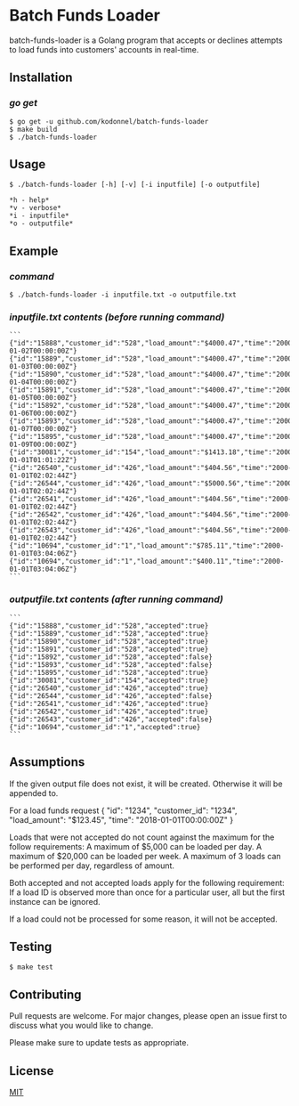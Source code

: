 # Batch Funds Loader

batch-funds-loader is a Golang program that accepts or declines attempts to load funds into customers' accounts in real-time.

## Installation

### *go get*

    $ go get -u github.com/kodonnel/batch-funds-loader
    $ make build
    $ ./batch-funds-loader

## Usage

    $ ./batch-funds-loader [-h] [-v] [-i inputfile] [-o outputfile] 

    *h - help*
    *v - verbose*
    *i - inputfile*
    *o - outputfile*

## Example

### *command*

    $ ./batch-funds-loader -i inputfile.txt -o outputfile.txt

### *inputfile.txt contents (before running command)*

    ```
    {"id":"15888","customer_id":"528","load_amount":"$4000.47","time":"2000-01-02T00:00:00Z"}
    {"id":"15889","customer_id":"528","load_amount":"$4000.47","time":"2000-01-03T00:00:00Z"}
    {"id":"15890","customer_id":"528","load_amount":"$4000.47","time":"2000-01-04T00:00:00Z"}
    {"id":"15891","customer_id":"528","load_amount":"$4000.47","time":"2000-01-05T00:00:00Z"}
    {"id":"15892","customer_id":"528","load_amount":"$4000.47","time":"2000-01-06T00:00:00Z"}
    {"id":"15893","customer_id":"528","load_amount":"$4000.47","time":"2000-01-07T00:00:00Z"}
    {"id":"15895","customer_id":"528","load_amount":"$4000.47","time":"2000-01-09T00:00:00Z"}
    {"id":"30081","customer_id":"154","load_amount":"$1413.18","time":"2000-01-01T01:01:22Z"}
    {"id":"26540","customer_id":"426","load_amount":"$404.56","time":"2000-01-01T02:02:44Z"}
    {"id":"26544","customer_id":"426","load_amount":"$5000.56","time":"2000-01-01T02:02:44Z"}
    {"id":"26541","customer_id":"426","load_amount":"$404.56","time":"2000-01-01T02:02:44Z"}
    {"id":"26542","customer_id":"426","load_amount":"$404.56","time":"2000-01-01T02:02:44Z"}
    {"id":"26543","customer_id":"426","load_amount":"$404.56","time":"2000-01-01T02:02:44Z"}
    {"id":"10694","customer_id":"1","load_amount":"$785.11","time":"2000-01-01T03:04:06Z"}
    {"id":"10694","customer_id":"1","load_amount":"$400.11","time":"2000-01-01T03:04:06Z"}
    ```

### *outputfile.txt contents (after running command)*

    ```
    {"id":"15888","customer_id":"528","accepted":true}
    {"id":"15889","customer_id":"528","accepted":true}
    {"id":"15890","customer_id":"528","accepted":true}
    {"id":"15891","customer_id":"528","accepted":true}
    {"id":"15892","customer_id":"528","accepted":false}
    {"id":"15893","customer_id":"528","accepted":false}
    {"id":"15895","customer_id":"528","accepted":true}
    {"id":"30081","customer_id":"154","accepted":true}
    {"id":"26540","customer_id":"426","accepted":true}
    {"id":"26544","customer_id":"426","accepted":false}
    {"id":"26541","customer_id":"426","accepted":true}
    {"id":"26542","customer_id":"426","accepted":true}
    {"id":"26543","customer_id":"426","accepted":false}
    {"id":"10694","customer_id":"1","accepted":true}
    ```

## Assumptions

If the given output file does not exist, it will be created. Otherwise it will be appended to.

For a load funds request
    {
        "id": "1234",
        "customer_id": "1234",
        "load_amount": "$123.45",
        "time": "2018-01-01T00:00:00Z"
    }

Loads that were not accepted do not count against the maximum for the follow requirements:
A maximum of $5,000 can be loaded per day. 
A maximum of $20,000 can be loaded per week.
A maximum of 3 loads can be performed per day, regardless of amount.


Both accepted and not accepted loads apply for the following requirement:
If a load ID is observed more than once for a particular user, all but the first instance can be ignored.

If a load could not be processed for some reason, it will not be accepted.

## Testing

    $ make test

## Contributing
Pull requests are welcome. For major changes, please open an issue first to discuss what you would like to change.

Please make sure to update tests as appropriate.

## License
[MIT](https://choosealicense.com/licenses/mit/)